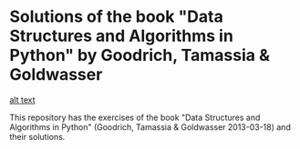 # Solutions of the book "Data Structures and Algorithms in Python" by Goodrich, Tamassia & Goldwasser

[alt text](https://github.com/jjsanmartino03/Data-Structures-and-Algorithms-in-Python-solved-exercises/blob/master/book.jpg)

This repository has the exercises of the book "Data Structures and Algorithms in Python" (Goodrich, Tamassia & Goldwasser 2013-03-18) and their solutions.
